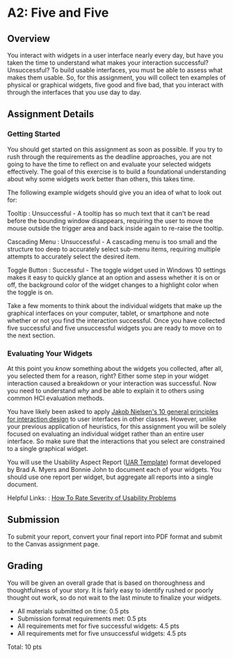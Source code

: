 A2: Five and Five
============================

## Overview

You interact with widgets in a user interface nearly every day, but have you taken the time to understand what makes your interaction successful? Unsuccessful? To build usable interfaces, you must be able to assess what makes them usable. So, for this assignment, you will collect ten examples of physical or graphical widgets, five good and five bad, that you interact with through the interfaces that you use day to day.

## Assignment Details

### Getting Started

You should get started on this assignment as soon as possible. If you try to rush through the requirements as the deadline approaches, you are not going to have the time to reflect on and evaluate your selected widgets effectively. The goal of this exercise is to build a foundational understanding about why some widgets work better than others, this takes time. 

The following example widgets should give you an idea of what to look out for:

Tooltip
 : Unsuccessful - A tooltip has so much text that it can't be read before the bounding window disappears, requiring the user to move the mouse outside the trigger area and back inside again to re-raise the tooltip.

Cascading Menu
 : Unsuccessful - A cascading menu is too small and the structure too deep to accurately select sub-menu items, requiring multiple attempts to accurately select the desired item.

Toggle Button 
 : Successful - The toggle widget used in Windows 10 settings makes it easy to quickly glance at an option and assess whether it is on or off, the background color of the widget changes to a highlight color when the toggle is on.

Take a few moments to think about the individual widgets that make up the graphical interfaces on your computer, tablet, or smartphone and note whether or not you find the interaction successful. Once you have collected five successful and five unsuccessful widgets you are ready to move on to the next section.

### Evaluating Your Widgets

At this point you _know_ something about the widgets you collected, after all, you selected them for a reason, right? Either some step in your widget interaction caused a breakdown or your interaction was successful. Now you need to understand _why_ and be able to explain it to others using common HCI evaluation methods.

You have likely been asked to apply [Jakob Nielsen's 10 general principles for interaction design](https://www.nngroup.com/articles/ten-usability-heuristics/) to user interfaces in other classes. However, unlike your previous application of heuristics, for this assignment you will be solely focused on evaluating an individual widget rather than an entire user interface. So make sure that the interactions that you select are constrained to a single graphical widget.

You will use the Usability Aspect Report (<a href="../resources/UAR_TEMPLATE.doc">UAR Template</a>) format developed by Brad A. Myers and Bonnie John to document each of your widgets. You should use one report per widget, but aggregate all reports into a single document.

Helpful Links:
 : [How To Rate Severity of Usability Problems](https://www.nngroup.com/articles/how-to-rate-the-severity-of-usability-problems/)
 
## Submission

To submit your report, convert your final report into PDF format and submit to the Canvas assignment page.

## Grading

You will be given an overall grade that is based on thoroughness and thoughtfulness of your story. It is fairly easy to identify rushed or poorly thought out work, so do not wait to the last minute to finalize your widgets.

* All materials submitted on time: 0.5 pts
* Submission format requirements met: 0.5 pts
* All requirements met for five successful widgets: 4.5 pts
* All requirements met for five unsuccessful widgets: 4.5 pts

Total: 10 pts

